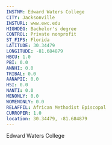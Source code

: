 ```yaml
---
INSTNM: Edward Waters College
CITY: Jacksonville
INSTURL: www.ewc.edu
HIGHDEG: Bachelor's degree
CONTROL: Private nonprofit
ST_FIPS: Florida
LATITUDE: 30.34479
LONGITUDE: -81.684879
HBCU: 1.0
PBI: 0.0
ANNHI: 0.0
TRIBAL: 0.0
AANAPII: 0.0
HSI: 0.0
NANTI: 0.0
MENONLY: 0.0
WOMENONLY: 0.0
RELAFFIL: African Methodist Episcopal
CURROPER: 1.0
location: 30.34479, -81.684879
---
```

Edward Waters College